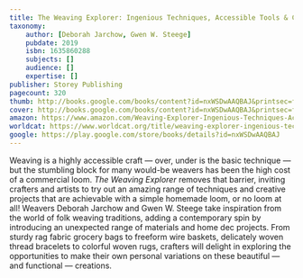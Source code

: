 ```yaml
---
title: The Weaving Explorer: Ingenious Techniques, Accessible Tools & Creative Projects with Yarn, Paper, Wire & More
taxonomy:
	author: [Deborah Jarchow, Gwen W. Steege]
	pubdate: 2019
	isbn: 1635860288
	subjects: []
	audience: []
	expertise: []
publisher: Storey Publishing
pagecount: 320
thumb: http://books.google.com/books/content?id=nxWSDwAAQBAJ&printsec=frontcover&img=1&zoom=2&edge=curl&imgtk=AFLRE72UDj3J3IzGmL0BQq-TDXiu9f-DsuXkfOE6mFjYuz5wo8N8vu96xdS3STVaYW_pmMQfXYzvwJKeWiPxshhQtxJYMhQPtGgNC54XMGMfHdZIPxObGcwawzIcNTdqzmCYGLOnRSg-&source=gbs_api
cover: http://books.google.com/books/content?id=nxWSDwAAQBAJ&printsec=frontcover&img=1&zoom=6&edge=curl&imgtk=AFLRE72NW4ly7v6BX8mJmjcELel47Pvc3j1FqWBPI95Nr7OyvOk9GFFD6-_J5Y2EA3Fm8vLVXWD_33ZIRpQG4Xq1tzSa37sg4PjJSsPghpunoPGg0MR_I89ius7QNuz22930r6Tg6Y00&source=gbs_api
amazon: https://www.amazon.com/Weaving-Explorer-Ingenious-Techniques-Accessible/dp/1635860288/ref=sr_1_1?keywords=The+weaving+explorer+%3A+ingenious+techniques%2C+accessible+tools+%26+creative+projects+with+yarn%2C+paper%2C+wire+%26+more&qid=1570112226&s=gateway&sr=8-1
worldcat: https://www.worldcat.org/title/weaving-explorer-ingenious-techniques-accessible-tools-creative-projects-with-yarn-paper-wire-more/oclc/1113055234&referer=brief_results
google: https://play.google.com/store/books/details?id=nxWSDwAAQBAJ
---
```

Weaving is a highly accessible craft — over, under is the basic technique — but the stumbling block for many would-be weavers has been the high cost of a commercial loom. <i>The Weaving Explorer</i> removes that barrier, inviting crafters and artists to try out an amazing range of techniques and creative projects that are achievable with a simple homemade loom, or no loom at all! Weavers Deborah Jarchow and Gwen W. Steege take inspiration from the world of folk weaving traditions, adding a contemporary spin by introducing an unexpected range of materials and home dec projects. From sturdy rag fabric grocery bags to freeform wire baskets, delicately woven thread bracelets to colorful woven rugs, crafters will delight in exploring the opportunities to make their own personal variations on these beautiful — and functional — creations.